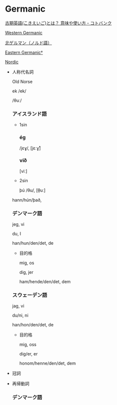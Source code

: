 # Germanic

[古期英語(こきえいご)とは？ 意味や使い方 - コトバンク](https://kotobank.jp/word/古期英語-63630#E3.83.96.E3.83.AA.E3.82.BF.E3.83.8B.E3.82.AB.E5.9B.BD.E9.9A.9B.E5.A4.A7.E7.99.BE.E7.A7.91.E4.BA.8B.E5.85.B8.20.E5.B0.8F.E9.A0.85.E7.9B.AE.E4.BA.8B.E5.85.B8)

[Western Germanic](Germanic%20f2e549dd170c49e89300a7baca904ef9/Western%20Germanic%206d482b201c744ae99fcf1f641af712e5.md)

[北ゲルマン（ノルド語）](Germanic%20f2e549dd170c49e89300a7baca904ef9/%E5%8C%97%E3%82%B1%E3%82%99%E3%83%AB%E3%83%9E%E3%83%B3%EF%BC%88%E3%83%8E%E3%83%AB%E3%83%88%E3%82%99%E8%AA%9E%EF%BC%89%20337424d2329348ffaae27eb499a1e71e.md)

[Eastern Germanic†](Germanic%20f2e549dd170c49e89300a7baca904ef9/Eastern%20Germanic%E2%80%A0%20023fe85d2daf45c08edc2ea97c992761.md)

[Nordic](Germanic%20f2e549dd170c49e89300a7baca904ef9/Nordic%208166c76eb10f4110ae2fa1e4e3488360.md)

- 人称代名詞
    
    Old Norse
    
    ek /ek/
    
    /θuː/
    
    ### アイスランド語
    
    - 1sin
        
        ### ég
        
        /jɛɣ/, [jɛːɣ̊]
        
        ### við
        
        [viː]
        
    - 2sin
        
        þú /θu/, [θ̠uː]
        
    
    hann/hún/það, 
    
    ### デンマーク語
    
    jeg, vi
    
    du, I
    
    han/hun/den/det, de
    
    - 目的格
        
        mig, os
        
        dig, jer
        
        ham/hende/den/det, dem
        
    
    ### スウェーデン語
    
    jag, vi
    
    du/ni, ni
    
    han/hon/den/det, de
    
    - 目的格
        
        mig, oss
        
        dig/er, er
        
        honom/henne/den/det, dem
        
- 冠詞
- 再帰動詞
    
    ### デンマーク語